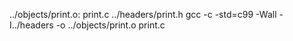../objects/print.o: print.c ../headers/print.h
	gcc -c -std=c99 -Wall -I../headers -o ../objects/print.o print.c

